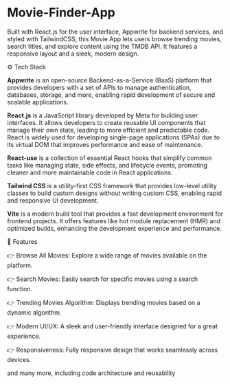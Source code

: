 # Movie-Finder-App
Built with React.js for the user interface, Appwrite for backend services, and styled with TailwindCSS, this Movie App lets users browse trending movies, search titles, and explore content using the TMDB API. It features a responsive layout and a sleek, modern design.

⚙️ Tech Stack

**Appwrite** is an open-source Backend-as-a-Service (BaaS) platform that provides developers with a set of APIs to manage authentication, databases, storage, and more, enabling rapid development of secure and scalable applications.

**React.js** is a JavaScript library developed by Meta for building user interfaces. It allows developers to create reusable UI components that manage their own state, leading to more efficient and predictable code. React is widely used for developing single-page applications (SPAs) due to its virtual DOM that improves performance and ease of maintenance.

**React-use** is a collection of essential React hooks that simplify common tasks like managing state, side effects, and lifecycle events, promoting cleaner and more maintainable code in React applications.

**Tailwind CSS** is a utility-first CSS framework that provides low-level utility classes to build custom designs without writing custom CSS, enabling rapid and responsive UI development.

**Vite** is a modern build tool that provides a fast development environment for frontend projects. It offers features like hot module replacement (HMR) and optimized builds, enhancing the development experience and performance.

🔋 Features

👉 Browse All Movies: Explore a wide range of movies available on the platform.

👉 Search Movies: Easily search for specific movies using a search function.

👉 Trending Movies Algorithm: Displays trending movies based on a dynamic algorithm.

👉 Modern UI/UX: A sleek and user-friendly interface designed for a great experience.

👉 Responsiveness: Fully responsive design that works seamlessly across devices.

and many more, including code architecture and reusability

